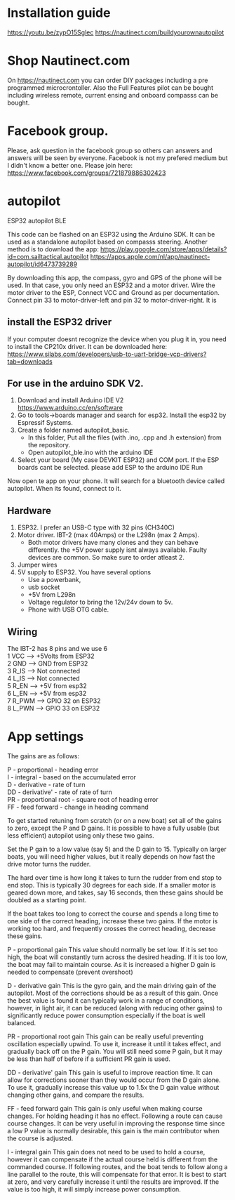 # Installation guide
https://youtu.be/zypO15Sglec
https://nautinect.com/buildyourownautopilot

# Shop Nautinect.com
On https://nautinect.com you can order  DIY packages including a pre programmed microcrontoller. Also the Full Features pilot can be bought including wireless remote, current ensing and onboard compasss can be bought.

# Facebook group.
Please, ask question in the facebook group so others can answers and answers will be seen by everyone. Facebook is not my prefered medium but I didn't know a better one. Please join here: https://www.facebook.com/groups/721879886302423



# autopilot
ESP32 autopilot BLE

This code can be flashed on an ESP32 using the Arduino SDK.
It can be used as a standalone autopilot based on compasss steering. Another method is to download the app:
https://play.google.com/store/apps/details?id=com.sailtactical.autopilot
https://apps.apple.com/nl/app/nautinect-autopilot/id6473739289

By downloading this app, the compass, gyro and GPS of the phone will be used. In that case, you only need an ESP32 and a motor driver. Wire the motor driver to the ESP, Connect VCC and Ground as per documentation. Connect pin 33 to motor-driver-left and pin 32 to motor-driver-right. It is

## install the ESP32 driver
If your computer doesnt recognize the device when you plug it in, you need to install the CP210x driver. It can be downloaded here:
https://www.silabs.com/developers/usb-to-uart-bridge-vcp-drivers?tab=downloads



## For use in the arduino SDK V2. 

1. Download and install Arduino IDE V2 https://www.arduino.cc/en/software
2. Go to tools->boards manager and search for esp32. Install the esp32 by Espressif Systems.
3. Create a folder named autopilot_basic.
   - In this folder, Put all the files (with .ino, .cpp and .h extension) from the repository.
   - Open autopilot_ble.ino with the arduino IDE
4. Select your board (My case DEVKIT ESP32) and COM port. If the ESP boards cant be selected. please add ESP to the arduino IDE
Run

Now open te app on your phone. It will search for a bluetooth device called autopilot. When its found, connect to it.

## Hardware
1. ESP32. I prefer an USB-C type with 32 pins (CH340C)
2. Motor driver. IBT-2 (max 40Amps) or the L298n (max 2 Amps).
   - Both motor drivers have many clones and they can behave differently. the +5V power supply isnt always available. Faulty devices are common. So make sure to order atleast 2. 
4. Jumper wires
5. 5V supply to ESP32. You have several options
   - Use a powerbank,
   - usb socket
   - +5V from L298n
   - Voltage regulator to bring the 12v/24v down to 5v.
   - Phone with USB OTG cable.  
  
## Wiring
The IBT-2 has 8 pins and we use 6  
1 VCC --> +5Volts from ESP32  
2 GND --> GND from ESP32  
3 R_IS --> Not connected  
4 L_IS --> Not connected  
5 R_EN --> +5V from esp32  
6 L_EN --> +5V from esp32  
7 R_PWM --> GPIO 32 on ESP32  
8 L_PWN --> GPIO 33 on ESP32  

# App settings 

The gains are as follows:  
  
P - proportional - heading error  
I - integral - based on the accumulated error  
D - derivative - rate of turn  
DD - derivative' - rate of rate of turn  
PR - proportional root - square root of heading error  
FF - feed forward - change in heading command  


To get started retuning from scratch (or on a new boat) set all of the gains to zero, except the P and D gains. It is possible to have a fully usable (but less efficient) autopilot using only these two gains.

Set the P gain to a low value (say 5) and the D gain to 15. Typically on larger boats, you will need higher values, but it really depends on how fast the drive motor turns the rudder.

The hard over time is how long it takes to turn the rudder from end stop to end stop. This is typically 30 degrees for each side. If a smaller motor is geared down more, and takes, say 16 seconds, then these gains should be doubled  as a starting point.

If the boat takes too long to correct the course and spends a long time to one side of the correct heading, increase these two gains. If the motor is working too hard, and frequently crosses the correct heading, decrease these gains.

P - proportional gain This value should normally be set low. If it is set too high, the boat will constantly turn across the desired heading. If it is too low, the boat may fail to maintain course. As it is increased a higher D gain is needed to compensate (prevent overshoot)

D - derivative gain This is the gyro gain, and the main driving gain of the autopilot. Most of the corrections should be as a result of this gain. Once the best value is found it can typically work in a range of conditions, however, in light air, it can be reduced (along with reducing other gains) to significantly reduce power consumption especially if the boat is well balanced.

PR - proportional root gain This gain can be really useful preventing oscillation especially upwind. To use it, increase it until it takes effect, and gradually back off on the P gain. You will still need some P gain, but it may be less than half of before if a sufficient PR gain is used.

DD - derivative' gain This gain is useful to improve reaction time. It can allow for corrections sooner than they would occur from the D gain alone. To use it, gradually increase this value up to 1.5x the D gain value without changing other gains, and compare the results.

FF - feed forward gain This gain is only useful when making course changes. For holding heading it has no effect. Following a route can cause course changes. It can be very useful in improving the response time since a low P value is normally desirable, this gain is the main contributor when the course is adjusted.

I - integral gain This gain does not need to be used to hold a course, however it can compensate if the actual course held is different from the commanded course. If following routes, and the boat tends to follow along a line parallel to the route, this will compensate for that error. It is best to start at zero, and very carefully increase it until the results are improved. If the value is too high, it will simply increase power consumption.
